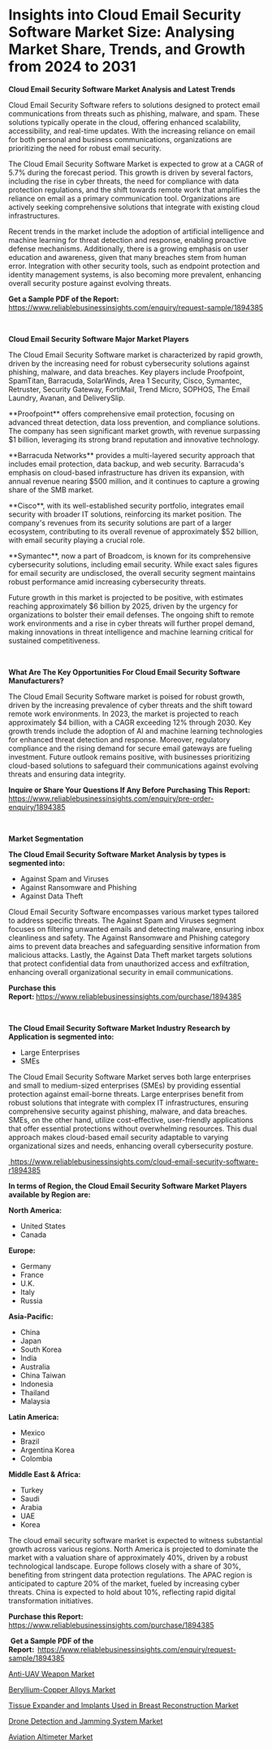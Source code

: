 <p><h1>Insights into Cloud Email Security Software Market Size: Analysing Market Share, Trends, and Growth from 2024 to 2031</h1></p><p><strong>Cloud Email Security Software Market Analysis and Latest Trends</strong></p>
<p><p>Cloud Email Security Software refers to solutions designed to protect email communications from threats such as phishing, malware, and spam. These solutions typically operate in the cloud, offering enhanced scalability, accessibility, and real-time updates. With the increasing reliance on email for both personal and business communications, organizations are prioritizing the need for robust email security.</p><p>The Cloud Email Security Software Market is expected to grow at a CAGR of 5.7% during the forecast period. This growth is driven by several factors, including the rise in cyber threats, the need for compliance with data protection regulations, and the shift towards remote work that amplifies the reliance on email as a primary communication tool. Organizations are actively seeking comprehensive solutions that integrate with existing cloud infrastructures.</p><p>Recent trends in the market include the adoption of artificial intelligence and machine learning for threat detection and response, enabling proactive defense mechanisms. Additionally, there is a growing emphasis on user education and awareness, given that many breaches stem from human error. Integration with other security tools, such as endpoint protection and identity management systems, is also becoming more prevalent, enhancing overall security posture against evolving threats.</p></p>
<p><strong>Get a Sample PDF of the Report:&nbsp;</strong> <a href="https://www.reliablebusinessinsights.com/enquiry/request-sample/1894385?utm_campaign=60&utm_medium=2&utm_source=Github&utm_content=ia&utm_term=24102024&utm_id=cloud-email-security-software">https://www.reliablebusinessinsights.com/enquiry/request-sample/1894385</a></p>
<p>&nbsp;</p>
<p><strong>Cloud Email Security Software Major Market Players</strong></p>
<p><p>The Cloud Email Security Software market is characterized by rapid growth, driven by the increasing need for robust cybersecurity solutions against phishing, malware, and data breaches. Key players include Proofpoint, SpamTitan, Barracuda, SolarWinds, Area 1 Security, Cisco, Symantec, Retruster, Security Gateway, FortiMail, Trend Micro, SOPHOS, The Email Laundry, Avanan, and DeliverySlip.</p><p>**Proofpoint** offers comprehensive email protection, focusing on advanced threat detection, data loss prevention, and compliance solutions. The company has seen significant market growth, with revenue surpassing $1 billion, leveraging its strong brand reputation and innovative technology.</p><p>**Barracuda Networks** provides a multi-layered security approach that includes email protection, data backup, and web security. Barracuda's emphasis on cloud-based infrastructure has driven its expansion, with annual revenue nearing $500 million, and it continues to capture a growing share of the SMB market.</p><p>**Cisco**, with its well-established security portfolio, integrates email security with broader IT solutions, reinforcing its market position. The company's revenues from its security solutions are part of a larger ecosystem, contributing to its overall revenue of approximately $52 billion, with email security playing a crucial role.</p><p>**Symantec**, now a part of Broadcom, is known for its comprehensive cybersecurity solutions, including email security. While exact sales figures for email security are undisclosed, the overall security segment maintains robust performance amid increasing cybersecurity threats.</p><p>Future growth in this market is projected to be positive, with estimates reaching approximately $6 billion by 2025, driven by the urgency for organizations to bolster their email defenses. The ongoing shift to remote work environments and a rise in cyber threats will further propel demand, making innovations in threat intelligence and machine learning critical for sustained competitiveness.</p></p>
<p>&nbsp;</p>
<p><strong>What Are The Key Opportunities For Cloud Email Security Software Manufacturers?</strong></p>
<p><p>The Cloud Email Security Software market is poised for robust growth, driven by the increasing prevalence of cyber threats and the shift toward remote work environments. In 2023, the market is projected to reach approximately $4 billion, with a CAGR exceeding 12% through 2030. Key growth trends include the adoption of AI and machine learning technologies for enhanced threat detection and response. Moreover, regulatory compliance and the rising demand for secure email gateways are fueling investment. Future outlook remains positive, with businesses prioritizing cloud-based solutions to safeguard their communications against evolving threats and ensuring data integrity.</p></p>
<p><strong>Inquire or Share Your Questions If Any Before Purchasing This Report:</strong> <a href="https://www.reliablebusinessinsights.com/enquiry/pre-order-enquiry/1894385?utm_campaign=60&utm_medium=2&utm_source=Github&utm_content=ia&utm_term=24102024&utm_id=cloud-email-security-software">https://www.reliablebusinessinsights.com/enquiry/pre-order-enquiry/1894385</a></p>
<p>&nbsp;</p>
<p><strong>Market Segmentation</strong></p>
<p><strong>The Cloud Email Security Software Market Analysis by types is segmented into:</strong></p>
<p><ul><li>Against Spam and Viruses</li><li>Against Ransomware and Phishing</li><li>Against Data Theft</li></ul></p>
<p><p>Cloud Email Security Software encompasses various market types tailored to address specific threats. The Against Spam and Viruses segment focuses on filtering unwanted emails and detecting malware, ensuring inbox cleanliness and safety. The Against Ransomware and Phishing category aims to prevent data breaches and safeguarding sensitive information from malicious attacks. Lastly, the Against Data Theft market targets solutions that protect confidential data from unauthorized access and exfiltration, enhancing overall organizational security in email communications.</p></p>
<p><strong>Purchase this Report:&nbsp;</strong><a href="https://www.reliablebusinessinsights.com/purchase/1894385?utm_campaign=60&utm_medium=2&utm_source=Github&utm_content=ia&utm_term=24102024&utm_id=cloud-email-security-software">https://www.reliablebusinessinsights.com/purchase/1894385</a></p>
<p>&nbsp;</p>
<p><strong>The Cloud Email Security Software Market Industry Research by Application is segmented into:</strong></p>
<p><ul><li>Large Enterprises</li><li>SMEs</li></ul></p>
<p><p>The Cloud Email Security Software Market serves both large enterprises and small to medium-sized enterprises (SMEs) by providing essential protection against email-borne threats. Large enterprises benefit from robust solutions that integrate with complex IT infrastructures, ensuring comprehensive security against phishing, malware, and data breaches. SMEs, on the other hand, utilize cost-effective, user-friendly applications that offer essential protections without overwhelming resources. This dual approach makes cloud-based email security adaptable to varying organizational sizes and needs, enhancing overall cybersecurity posture.</p></p>
<p><a href="https://www.reliablebusinessinsights.com/cloud-email-security-software-r1894385?utm_campaign=60&utm_medium=2&utm_source=Github&utm_content=ia&utm_term=24102024&utm_id=cloud-email-security-software">&nbsp;https://www.reliablebusinessinsights.com/cloud-email-security-software-r1894385</a></p>
<p><strong>In terms of Region, the Cloud Email Security Software Market Players available by Region are:</strong></p>
<p>
    <p> <strong> North America: </strong>
        <ul>
            <li>United States</li>
            <li>Canada</li>
        </ul>
        </p> 
    <p> <strong> Europe: </strong>
        <ul>
            <li>Germany</li>
            <li>France</li>
            <li>U.K.</li>
            <li>Italy</li>
            <li>Russia</li>
        </ul>
        </p> 
    <p> <strong> Asia-Pacific: </strong>
        <ul>
            <li>China</li>
            <li>Japan</li>
            <li>South Korea</li>
            <li>India</li>
            <li>Australia</li>
            <li>China Taiwan</li>
            <li>Indonesia</li>
            <li>Thailand</li>
            <li>Malaysia</li>
        </ul>
        </p> 
    <p> <strong> Latin America: </strong>
        <ul>
            <li>Mexico</li>
            <li>Brazil</li>
            <li>Argentina Korea</li>
            <li>Colombia</li>
        </ul>
        </p> 
    <p> <strong> Middle East & Africa: </strong>
        <ul>
            <li>Turkey</li>
            <li>Saudi</li>
            <li>Arabia</li>
            <li>UAE</li>
            <li>Korea</li>
        </ul>
    </p>
    </p>
<p><p>The cloud email security software market is expected to witness substantial growth across various regions. North America is projected to dominate the market with a valuation share of approximately 40%, driven by a robust technological landscape. Europe follows closely with a share of 30%, benefiting from stringent data protection regulations. The APAC region is anticipated to capture 20% of the market, fueled by increasing cyber threats. China is expected to hold about 10%, reflecting rapid digital transformation initiatives.</p></p>
<p><strong>Purchase this Report: </strong><a href="https://www.reliablebusinessinsights.com/purchase/1894385?utm_campaign=60&utm_medium=2&utm_source=Github&utm_content=ia&utm_term=24102024&utm_id=cloud-email-security-software">https://www.reliablebusinessinsights.com/purchase/1894385</a></p>
<p>&nbsp;<strong>Get a Sample PDF of the Report:&nbsp;&nbsp;</strong><a href="https://www.reliablebusinessinsights.com/enquiry/request-sample/1894385?utm_campaign=60&utm_medium=2&utm_source=Github&utm_content=ia&utm_term=24102024&utm_id=cloud-email-security-software">https://www.reliablebusinessinsights.com/enquiry/request-sample/1894385</a></p>
<p><strong></strong></p>
<p><p><a href="https://www.linkedin.com/pulse/anti-uav-weapon-market-penetration-strategies-untapped-markets-akfqf?utm_campaign=60&utm_medium=2&utm_source=Github&utm_content=ia&utm_term=24102024&utm_id=cloud-email-security-software">Anti-UAV Weapon Market</a></p><p><a href="https://github.com/liz10hnbracht/Market-Research-Report-List-1/blob/main/beryllium-copper-alloys-market.md?utm_campaign=60&utm_medium=2&utm_source=Github&utm_content=ia&utm_term=24102024&utm_id=cloud-email-security-software">Beryllium-Copper Alloys Market</a></p><p><a href="https://github.com/arnaudyclavinec/Market-Research-Report-List-1/blob/main/tissue-expander-and-implants-used-in-breast-reconstruction-market.md?utm_campaign=60&utm_medium=2&utm_source=Github&utm_content=ia&utm_term=24102024&utm_id=cloud-email-security-software">Tissue Expander and Implants Used in Breast Reconstruction Market</a></p><p><a href="https://www.linkedin.com/pulse/drone-detection-jamming-system-market-size-share-competitive-jr0kf?utm_campaign=60&utm_medium=2&utm_source=Github&utm_content=ia&utm_term=24102024&utm_id=cloud-email-security-software">Drone Detection and Jamming System Market</a></p><p><a href="https://issuu.com/reportprime-2/docs/aviation-altimeter-market-size-2030_f7fd239d269048?utm_campaign=60&utm_medium=2&utm_source=Github&utm_content=ia&utm_term=24102024&utm_id=cloud-email-security-software">Aviation Altimeter Market</a></p></p>